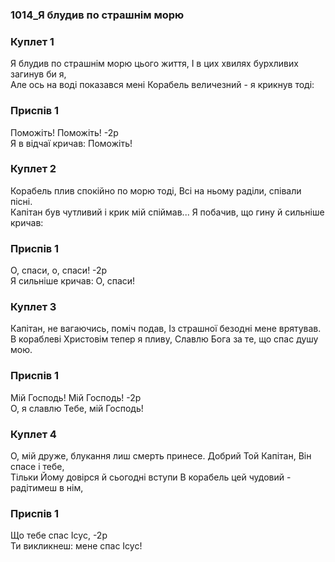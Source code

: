 ### 1014_Я блудив по страшнім морю
### Куплет 1
Я блудив по страшнім морю цього життя, І в цих хвилях бурхливих загинув би я, <br/>Але ось на воді показався мені Корабель величезний - я крикнув тоді:
### Приспів 1
Поможіть! Поможіть! -2р<br/>Я в відчаї кричав: Поможіть!
### Куплет 2
Корабель плив спокійно по морю тоді, Всі на ньому раділи, співали пісні. <br/>Капітан був чутливий і крик мій спіймав... Я побачив, що гину й сильніше кричав:
### Приспів 1
О, спаси, о, спаси! -2р<br/>Я сильніше кричав: О, спаси!
### Куплет 3
Капітан, не вагаючись, поміч подав, Із страшної безодні мене врятував. <br/>В кораблеві Христовім тепер я пливу, Славлю Бога за те, що спас душу мою.
### Приспів 1
Мій Господь! Мій Господь! -2р<br/>О, я славлю Тебе, мій Господь!
### Куплет 4
О, мій друже, блукання лиш смерть принесе. Добрий Той Капітан, Він спасе і тебе, <br/>Тільки Йому довірся й сьогодні вступи В корабель цей чудовий - радітимеш в нім,
### Приспів 1
Що тебе спас Ісус, -2р<br/>Ти викликнеш: мене спас Ісус!
